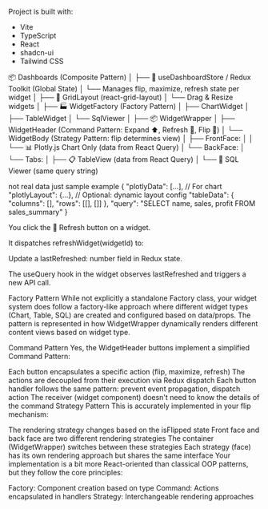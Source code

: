 Project is built with:

- Vite
- TypeScript
- React
- shadcn-ui
- Tailwind CSS

📦 Dashboards (Composite Pattern)
│
├── 🧩 useDashboardStore / Redux Toolkit (Global State)
│   └── Manages flip, maximize, refresh state per widget
│
├── 🧱 GridLayout (react-grid-layout)
│   └── Drag & Resize widgets
│
├── 🏭 WidgetFactory (Factory Pattern)
│   ├── ChartWidget
│   ├── TableWidget
│   └── SqlViewer
│
├── 📦 WidgetWrapper
│   ├── WidgetHeader (Command Pattern: Expand ⬆️, Refresh 🔄, Flip 🔁)
│   └── WidgetBody (Strategy Pattern: flip determines view)
│       ├── FrontFace:
│       │    └── 📊 Plotly.js Chart Only (data from React Query)
│       └── BackFace:
│            └── Tabs:
│                ├── 📋 TableView (data from React Query)
│                └── 🧾 SQL Viewer (same query string)

not real data just sample example 
{
  "plotlyData": [...],        // For chart
  "plotlyLayout": {...},      // Optional: dynamic layout config
  "tableData": {
    "columns": [],
    "rows": [[], []]
  },
  "query": "SELECT name, sales, profit FROM sales_summary"
}

You click the 🔄 Refresh button on a widget.

It dispatches refreshWidget(widgetId) to:

Update a lastRefreshed: number field in Redux state.

The useQuery hook in the widget observes lastRefreshed and triggers a new API call.

Factory Pattern
While not explicitly a standalone Factory class, your widget system does follow a factory-like approach where different widget types (Chart, Table, SQL) are created and configured based on data/props. The pattern is represented in how 
WidgetWrapper
 dynamically renders different content views based on widget type.

Command Pattern
Yes, the WidgetHeader buttons implement a simplified Command Pattern:

Each button encapsulates a specific action (flip, maximize, refresh)
The actions are decoupled from their execution via Redux dispatch
Each button handler follows the same pattern: prevent event propagation, dispatch action
The receiver (widget component) doesn't need to know the details of the command
Strategy Pattern
This is accurately implemented in your flip mechanism:

The rendering strategy changes based on the isFlipped state
Front face and back face are two different rendering strategies
The container (WidgetWrapper) switches between these strategies
Each strategy (face) has its own rendering approach but shares the same interface
Your implementation is a bit more React-oriented than classical OOP patterns, but they follow the core principles:

Factory: Component creation based on type
Command: Actions encapsulated in handlers
Strategy: Interchangeable rendering approaches